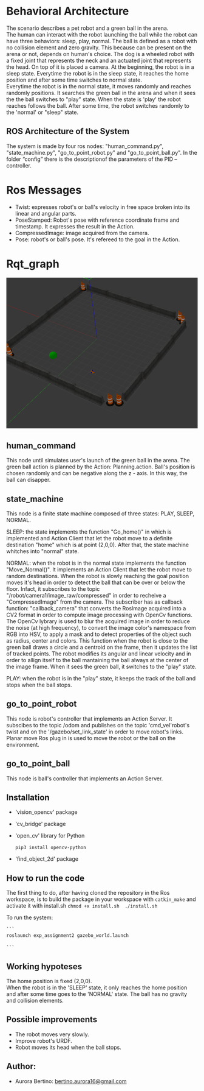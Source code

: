 # Behavioral Architecture
The scenario describes a pet robot and a green ball in the arena.  
The human can interact with the robot launching the ball while the robot can have three behaviors: sleep, play, normal.
The ball is defined as a robot with no collision element and zero gravity. This because can be present on the arena or not, depends on human's choice. 
The dog is a wheeled robot with a fixed joint that represents the neck and an actuated joint that represents the head. On top of it is placed a camera. 
At the beginning, the robot is in a sleep state. Everytime the robot is in the sleep state, it reaches the home position and after some time switches to normal state.   
Everytime the robot is in the normal state, it moves randomly and reaches randomly positions. It searches the green ball in the arena and when it sees the the ball switches to "play" state. 
When the state is 'play' the robot reaches follows the ball. After some time, the robot switches randomly to the 'normal' or "sleep" state.  


## ROS Architecture of the System
The system is made by four ros nodes: "human_command.py", "state_machine.py", "go_to_point_robot.py" and "go_to_point_ball.py". 
In the folder “config” there is the descriptionof the parameters of the PID – controller. 

# Ros Messages 

- Twist: expresses robot's or ball's velocity in free space broken into its linear and angular parts.
-  PoseStamped: Robot's pose with reference coordinate frame and timestamp. It expresses the result in the      Action. 
- CompressedImage: image acquired from the camera. 
- Pose: robot's or ball's pose. It's refereed to the goal in the Action. 

# Rqt_graph 
<p align="center"> 
<img src=https://github.com/au1698/exp_assignment2/blob/main/exp_assignment2/Images/arena.png raw=true">
</p>

## human_command
This node until simulates user's launch of the green ball in the arena. 
The green ball action is planned by the Action: Planning.action. 
Ball's position is chosen randomly and can be negative along the z - axis. In this way, the ball can disapper.

## state_machine
This node is a finite state machine composed of three states: PLAY, SLEEP, NORMAL.

SLEEP: the state implements the function "Go_home()" in which is implemented and Action Client that let the robot move to a definite destination "home" which is at point (2,0,0). 
After that, the state machine whitches into "normal" state.   

NORMAL: when the robot is in the normal state implements the function "Move_Normal()". 
It implements an Action Client that let the robot move to random destinations. 
When the robot is slowly reaching the goal position moves it's head in order to detect the ball that can be over or below the floor. Infact, it subscribes to the topic "/robot/camera1/image_raw/compressed" in order to recheive a "CompressedImage" from the camera. 
The subscriber has as callback function: "callback_camera" that converts the RosImage acquired into a CV2 format in order to compute image processing with OpenCv functions. 
The OpenCv lybrary is used to blur the acquired image in order to reduce the noise (at high frequency), to convert the image color's namespace from RGB into HSV, to apply a mask and to detect properties of the object such as radius, center and colors. 
This function when the robot is close to the green ball draws a circle and a centroid on the frame, then it updates the list of tracked points. The robot modifies its angular and linear velocity and in order to allign itself to the ball mantaining the ball always at the center of the image frame.
When it sees the green ball, it switches to the "play" state. 

PLAY: when the robot is in the "play" state, it keeps the track of the ball and stops when the ball stops.    

## go_to_point_robot
This node is robot's controller that implements an Action Server. It subscibes to the topic /odom and publishes on the topic 'cmd_vel'robot's twist and on the '/gazebo/set_link_state' in order to move robot's links. Planar move Ros plug in is used to move the robot or the ball  on the environment.  

## go_to_point_ball 
This node is ball's controller that implements an Action Server.

## Installation
- 'vision_opencv' package 
- 'cv_bridge' package
- 'open_cv' library for Python 
  ```
  pip3 install opencv-python 
  ```

- 'find_object_2d' package

## How to run the code
The first thing to do, after having cloned the repository in the Ros workspace, is to build the package in your workspace with
    ```
    catkin_make
    ```
and activate it with install.sh
    ```
    chmod +x install.sh 
    ./install.sh
    ```

To run the system:
    
    ```
    roslaunch exp_assignment2 gazebo_world.launch
    
    ```


## Working hypoteses
The home position is fixed (2,0,0).  
When the robot is in the 'SLEEP' state, it only reaches the home position and after some time goes to the 'NORMAL' state. 
The ball has no gravity and collision elements. 

## Possible improvements
- The robot moves very slowly.
- Improve robot's URDF.   
- Robot moves its head when the ball stops. 

## Author: 

* Aurora Bertino: bertino.aurora16@gmail.com
